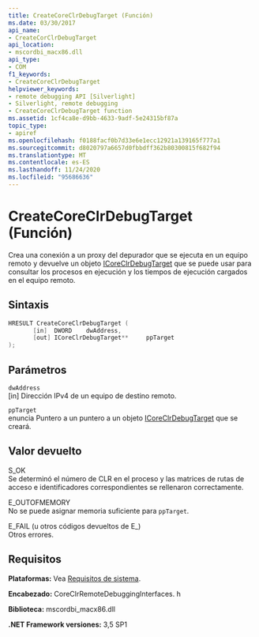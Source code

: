 ```yaml
---
title: CreateCoreClrDebugTarget (Función)
ms.date: 03/30/2017
api_name:
- CreateCorClrDebugTarget
api_location:
- mscordbi_macx86.dll
api_type:
- COM
f1_keywords:
- CreateCoreClrDebugTarget
helpviewer_keywords:
- remote debugging API [Silverlight]
- Silverlight, remote debugging
- CreateCoreClrDebugTarget function
ms.assetid: 1cf4ca8e-d9bb-4633-9adf-5e24315bf87a
topic_type:
- apiref
ms.openlocfilehash: f0188facf0b7d33e6e1ecc12921a139165f777a1
ms.sourcegitcommit: d8020797a6657d0fbbdff362b80300815f682f94
ms.translationtype: MT
ms.contentlocale: es-ES
ms.lasthandoff: 11/24/2020
ms.locfileid: "95686636"
---
```

# <a name="createcoreclrdebugtarget-function"></a>CreateCoreClrDebugTarget (Función)

Crea una conexión a un proxy del depurador que se ejecuta en un equipo remoto y devuelve un objeto [ICoreClrDebugTarget](icoreclrdebugtarget-interface.md) que se puede usar para consultar los procesos en ejecución y los tiempos de ejecución cargados en el equipo remoto.  
  
## <a name="syntax"></a>Sintaxis  
  
```cpp  
HRESULT CreateCoreClrDebugTarget (  
       [in]  DWORD    dwAddress,
       [out] ICoreClrDebugTarget**     ppTarget  
);  
```  
  
## <a name="parameters"></a>Parámetros  

 `dwAddress`  
 [in] Dirección IPv4 de un equipo de destino remoto.  
  
 `ppTarget`  
 enuncia Puntero a un puntero a un objeto [ICoreClrDebugTarget](icoreclrdebugtarget-interface.md) que se creará.  
  
## <a name="return-value"></a>Valor devuelto  

 S_OK  
 Se determinó el número de CLR en el proceso y las matrices de rutas de acceso e identificadores correspondientes se rellenaron correctamente.  
  
 E_OUTOFMEMORY  
 No se puede asignar memoria suficiente para `ppTarget`.  
  
 E_FAIL (u otros códigos devueltos de E_)  
 Otros errores.  
  
## <a name="requirements"></a>Requisitos  

 **Plataformas:** Vea [Requisitos de sistema](../../get-started/system-requirements.md).  
  
 **Encabezado:** CoreClrRemoteDebuggingInterfaces. h  
  
 **Biblioteca:** mscordbi_macx86.dll  
  
 **.NET Framework versiones:** 3,5 SP1
